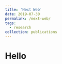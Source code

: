 ```yaml
---
title: 'Next Web'
date: 2019-07-30
permalink: /next-web/
tags:
  - research
collection: publications
---
```



# Hello